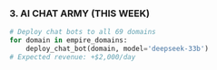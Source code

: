 ### 3. AI CHAT ARMY (THIS WEEK)

```python
# Deploy chat bots to all 69 domains
for domain in empire_domains:
    deploy_chat_bot(domain, model='deepseek-33b')
# Expected revenue: +$2,000/day
```
